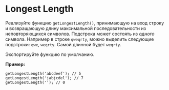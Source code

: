 # Longest Length

Реализуйте функцию `getLongestLength()`, принимающую на вход строку и возвращающую длину максимальной последовательности из неповторяющихся символов. Подстрока может состоять из *одного* символа. Например в строке `qweqrty`, можно выделить следующие подстроки: `qwe`, `weqrty`. Самой длинной будет `weqrty`.

Экспортируйте функцию по умолчанию.

**Пример:**

```
getLongestLength('abcdeef'); // 5
getLongestLength('jabjcdel'); // 7
getLongestLength(''); // 0
```

